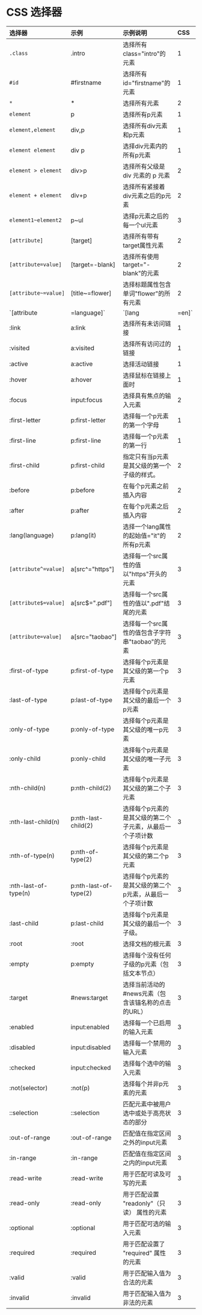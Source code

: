 # CSS 选择器

| 选择器                      | 示例                  | 示例说明                                                  | CSS  |
| :-------------------------- | :-------------------- | :-------------------------------------------------------- | :--- |
| `.class`                    | .intro                | 选择所有class="intro"的元素                               | 1    |
| `#id`                       | #firstname            | 选择所有id="firstname"的元素                              | 1    |
| `*`                         | *                     | 选择所有元素                                              | 2    |
| `element`                   | p                     | 选择所有p元素                                           | 1    |
| `element,element`           | div,p                 | 选择所有div元素和p元素                                | 1    |
| `element element`         | div p                 | 选择div元素内的所有p元素                              | 1    |
| `element > element`         | div>p                 | 选择所有父级是 div 元素的 p 元素                      | 2    |
| `element + element`         | div+p                 | 选择所有紧接着div元素之后的p元素                      | 2    |
| `element1~element2` | p~ul | 选择p元素之后的每一个ul元素 | 3 |
| `[attribute]`              | [target]              | 选择所有带有target属性元素                                | 2    |
| `[attribute=value]`      | [target=-blank]       | 选择所有使用target="-blank"的元素                         | 2    |
| `[attribute~=value]`     | [title~=flower]       | 选择标题属性包含单词"flower"的所有元素                    | 2    |
| `[attribute|=language]` | `[lang|=en]`           | 选择 lang 属性以 en 为开头的所有元素                      | 2    |
| :link                       | a:link                | 选择所有未访问链接                                        | 1    |
| :visited                    | a:visited             | 选择所有访问过的链接                                      | 1    |
| :active                     | a:active              | 选择活动链接                                              | 1    |
| :hover                      | a:hover               | 选择鼠标在链接上面时                                      | 1    |
| :focus                      | input:focus           | 选择具有焦点的输入元素                                    | 2    |
| :first-letter               | p:first-letter        | 选择每一个p元素的第一个字母                             | 1    |
| :first-line                 | p:first-line          | 选择每一个p元素的第一行                                 | 1    |
| :first-child                | p:first-child         | 指定只有当p元素是其父级的第一个子级的样式。             | 2    |
| :before                     | p:before              | 在每个p元素之前插入内容                                 | 2    |
| :after                      | p:after               | 在每个p元素之后插入内容                                 | 2    |
| :lang(language)           | p:lang(it)            | 选择一个lang属性的起始值="it"的所有p元素                | 2    |
| `[attribute^=value]`   | a[src^="https"]       | 选择每一个src属性的值以"https"开头的元素                  | 3    |
| `[attribute$=value]`   | a[src$=".pdf"]        | 选择每一个src属性的值以".pdf"结尾的元素                   | 3    |
| `[attribute=value]`   | a[src="taobao"] | 选择每一个src属性的值包含子字符串"taobao"的元素     | 3    |
| :first-of-type              | p:first-of-type       | 选择每个p元素是其父级的第一个p元素                        | 3    |
| :last-of-type               | p:last-of-type        | 选择每个p元素是其父级的最后一个p元素                      | 3    |
| :only-of-type               | p:only-of-type        | 选择每个p元素是其父级的唯一p元素                          | 3    |
| :only-child                 | p:only-child          | 选择每个p元素是其父级的唯一子元素                         | 3    |
| :nth-child(n)             | p:nth-child(2)        | 选择每个p元素是其父级的第二个子元素                       | 3    |
| :nth-last-child(n)        | p:nth-last-child(2)   | 选择每个p元素的是其父级的第二个子元素，从最后一个子项计数 | 3    |
| :nth-of-type(n)           | p:nth-of-type(2)      | 选择每个p元素是其父级的第二个p元素                        | 3    |
| :nth-last-of-type(n)      | p:nth-last-of-type(2) | 选择每个p元素的是其父级的第二个p元素，从最后一个子项计数  | 3    |
| :last-child                 | p:last-child          | 选择每个p元素是其父级的最后一个子级。                     | 3    |
| :root                       | :root                 | 选择文档的根元素                                          | 3    |
| :empty                      | p:empty               | 选择每个没有任何子级的p元素（包括文本节点）               | 3    |
| :target                     | #news:target          | 选择当前活动的#news元素（包含该锚名称的点击的URL）        | 3    |
| :enabled                    | input:enabled         | 选择每一个已启用的输入元素                                | 3    |
| :disabled                   | input:disabled        | 选择每一个禁用的输入元素                                  | 3    |
| :checked                    | input:checked         | 选择每个选中的输入元素                                    | 3    |
| :not(selector)            | :not(p)               | 选择每个并非p元素的元素                                   | 3    |
| ::selection                 | ::selection           | 匹配元素中被用户选中或处于高亮状态的部分                  | 3    |
| :out-of-range               | :out-of-range         | 匹配值在指定区间之外的input元素                           | 3    |
| :in-range                   | :in-range             | 匹配值在指定区间之内的input元素                           | 3    |
| :read-write                 | :read-write           | 用于匹配可读及可写的元素                                  | 3    |
| :read-only                  | :read-only            | 用于匹配设置 "readonly"（只读） 属性的元素                | 3    |
| :optional                   | :optional             | 用于匹配可选的输入元素                                    | 3    |
| :required                   | :required             | 用于匹配设置了 "required" 属性的元素                      | 3    |
| :valid                      | :valid                | 用于匹配输入值为合法的元素                                | 3    |
| :invalid                    | :invalid              | 用于匹配输入值为非法的元素                                | 3    |

